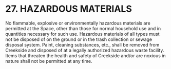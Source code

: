 # 27. HAZARDOUS MATERIALS
No flammable, explosive or environmentally hazardous materials are permitted at the
Space, other than those for normal household use and in quantities necessary for such
use. Hazardous materials of all types must not be disposed of on the ground or in the
trash collection or sewage disposal system. Paint, cleaning substances, etc., shall be
removed from Creekside and disposed of at a legally authorized hazardous waste
facility. Items that threaten the health and safety of Creekside and/or are noxious in
nature shall not be permitted at any time.
